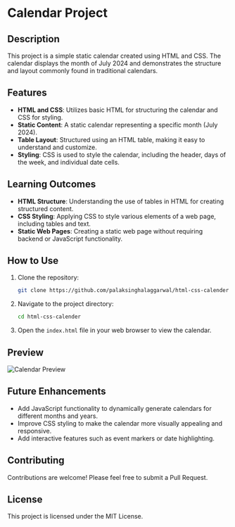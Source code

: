 # Calendar Project

## Description

This project is a simple static calendar created using HTML and CSS. The calendar displays the month of July 2024 and demonstrates the structure and layout commonly found in traditional calendars.

## Features

- **HTML and CSS**: Utilizes basic HTML for structuring the calendar and CSS for styling.
- **Static Content**: A static calendar representing a specific month (July 2024).
- **Table Layout**: Structured using an HTML table, making it easy to understand and customize.
- **Styling**: CSS is used to style the calendar, including the header, days of the week, and individual date cells.

## Learning Outcomes

- **HTML Structure**: Understanding the use of tables in HTML for creating structured content.
- **CSS Styling**: Applying CSS to style various elements of a web page, including tables and text.
- **Static Web Pages**: Creating a static web page without requiring backend or JavaScript functionality.

## How to Use

1. Clone the repository:
    ```sh
    git clone https://github.com/palaksinghalaggarwal/html-css-calender.git
    ```

2. Navigate to the project directory:
    ```sh
    cd html-css-calender
    ```

3. Open the `index.html` file in your web browser to view the calendar.

## Preview

![Calendar Preview](screenshot.png)

## Future Enhancements

- Add JavaScript functionality to dynamically generate calendars for different months and years.
- Improve CSS styling to make the calendar more visually appealing and responsive.
- Add interactive features such as event markers or date highlighting.

## Contributing

Contributions are welcome! Please feel free to submit a Pull Request.

## License

This project is licensed under the MIT License.
